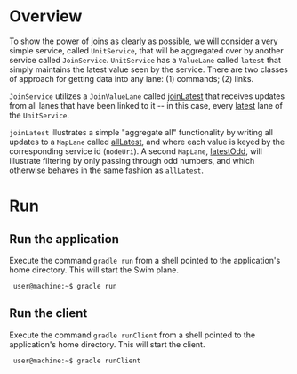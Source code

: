 # Overview

To show the power of joins as clearly as possible, we will consider a very simple service, called `UnitService`, that will be aggregated over by another service called `JoinService`. `UnitService` has a `ValueLane` called `latest` that simply maintains the latest value seen by the service. There are two classes of approach for getting data into any lane: (1) commands; (2) links.

`JoinService` utilizes a `JoinValueLane` called [joinLatest](https://github.com/swimit/swim-academy/blob/master/joins/services/src/main/java/ai/swim/service/JoinService.java#L31-L43) that receives updates from all lanes that have been linked to it -- in this case, every [latest](https://github.com/swimit/swim-academy/blob/master/joins/services/src/main/java/ai/swim/service/UnitService.java#L31-L35) lane of the `UnitService`.

`joinLatest` illustrates a simple "aggregate all" functionality by writing all updates to a `MapLane` called [allLatest](https://github.com/swimit/swim-academy/blob/master/joins/services/src/main/java/ai/swim/service/JoinService.java#L49-L53), and where each value is keyed by the corresponding service id (`nodeUri`). A second `MapLane`, [latestOdd](https://github.com/swimit/swim-academy/blob/master/joins/services/src/main/java/ai/swim/service/JoinService.java#L62-L66), will illustrate filtering by only passing through odd numbers, and which otherwise behaves in the same fashion as `allLatest`.
    
# Run

## Run the application
Execute the command `gradle run` from a shell pointed to the application's home directory. This will start the Swim plane.
   ```console
    user@machine:~$ gradle run
   ```

## Run the client
Execute the command `gradle runClient` from a shell pointed to the application's home directory. This will start the client.
   ```console
    user@machine:~$ gradle runClient
   ```

